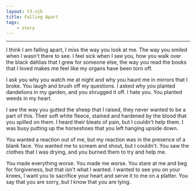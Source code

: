 ```yaml
---
layout: t3.njk
title: Falling Apart
tags:
    - story
---
```


---

I think I am falling apart, I miss the way you look at me. The way you smiled when I wasn't there to see. I feel sick when I see you, how you walk over the black dahlias that I grew for someone else, the way you read the books that I loved makes me feel like my organs have been torn off.

I ask you why you watch me at night and why you haunt me in mirrors that I broke. You laugh and brush off my questions. I asked why you planted dandelions in my garden, and you shrugged it off. I hate you. You planted weeds in my heart.

I see the way you gutted the sheep that I raised, they never wanted to be a part of this. Their soft white fleece, stained and hardened by the blood that you spilled on them. I heard their bleats of pain, but I couldn't help them. I was busy putting up the horseshoes that you left hanging upside down.

You wanted a reaction out of me, but my reaction was in the presence of a blank face. You wanted me to scream and shout, but I couldn't. You saw the clothes that I was drying, and you burned them to try and help me.


You made everything worse. You made me worse. You stare at me and beg for forgiveness, but that isn't what I wanted. I wanted to see you on your knees, I want you to sacrifice your heart and serve it to me on a platter. You say that you are sorry, but I know that you are lying.